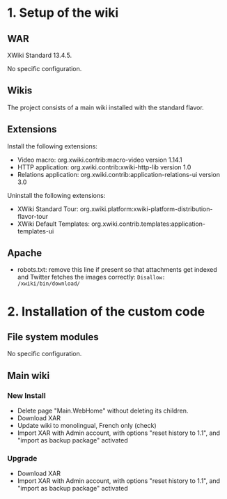 # 1. Setup of the wiki

## WAR 

XWiki Standard 13.4.5.

No specific configuration.

## Wikis

The project consists of a main wiki installed with the standard flavor.

## Extensions

Install the following extensions:

* Video macro: org.xwiki.contrib:macro-video version 1.14.1
* HTTP application: org.xwiki.contrib:xwiki-http-lib version 1.0
* Relations application: org.xwiki.contrib:application-relations-ui version 3.0

Uninstall the following extensions:

* XWiki Standard Tour: org.xwiki.platform:xwiki-platform-distribution-flavor-tour
* XWiki Default Templates: org.xwiki.contrib.templates:application-templates-ui

## Apache

* robots.txt: remove this line if present so that attachments get indexed and Twitter fetches the images correctly: ```Disallow: /xwiki/bin/download/```

# 2. Installation of the custom code

## File system modules 

No specific configuration.

## Main wiki

### New Install

* Delete page "Main.WebHome" without deleting its children.
* Download XAR 
* Update wiki to monolingual, French only (check)
* Import XAR with Admin account, with options "reset history to 1.1", and "import as backup package" activated

### Upgrade

* Download XAR
* Import XAR with Admin account, with options "reset history to 1.1", and "import as backup package" activated
